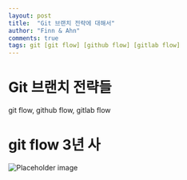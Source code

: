 ```yaml
---
layout: post
title:  "Git 브랜치 전략에 대해서"
author: "Finn & Ahn"
comments: true
tags: git [git flow] [github flow] [gitlab flow]
---
```


# Git 브랜치 전략들
git flow, github flow, gitlab flow

# git flow 3년 사

![Placeholder image](https://media.vlpt.us/images/luna238/post/ff6ac953-bff9-4cb9-bd3d-1d5dc9ba80b8/image.png "Placeholder image")